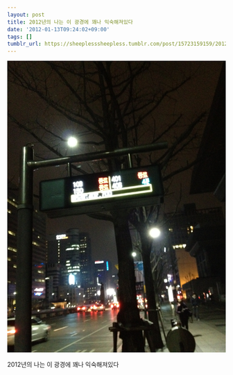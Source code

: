 ```yaml
---
layout: post
title: 2012년의 나는 이 광경에 꽤나 익숙해져있다
date: '2012-01-13T09:24:02+09:00'
tags: []
tumblr_url: https://sheeplesssheepless.tumblr.com/post/15723159159/2012년의-나는-이-광경에-꽤나-익숙해져있다
---
```

 ![](/tumblr_files/tumblr_lxoxghSnFr1rn1r7vo1_1280.png)  

2012년의 나는 이 광경에 꽤나 익숙해져있다

